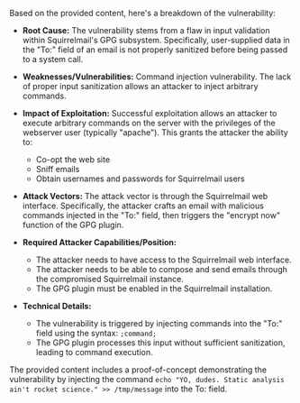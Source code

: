 Based on the provided content, here's a breakdown of the vulnerability:

*   **Root Cause:**  The vulnerability stems from a flaw in input validation within Squirrelmail's GPG subsystem. Specifically, user-supplied data in the "To:" field of an email is not properly sanitized before being passed to a system call.

*   **Weaknesses/Vulnerabilities:** Command injection vulnerability. The lack of proper input sanitization allows an attacker to inject arbitrary commands.

*   **Impact of Exploitation:** Successful exploitation allows an attacker to execute arbitrary commands on the server with the privileges of the webserver user (typically "apache"). This grants the attacker the ability to:
    *   Co-opt the web site
    *   Sniff emails
    *   Obtain usernames and passwords for Squirrelmail users

*   **Attack Vectors:** The attack vector is through the Squirrelmail web interface. Specifically, the attacker crafts an email with malicious commands injected in the "To:" field, then triggers the "encrypt now" function of the GPG plugin.

*   **Required Attacker Capabilities/Position:**
    *   The attacker needs to have access to the Squirrelmail web interface.
    *   The attacker needs to be able to compose and send emails through the compromised Squirrelmail instance.
    *   The GPG plugin must be enabled in the Squirrelmail installation.
    
*   **Technical Details:**
    *  The vulnerability is triggered by injecting commands into the "To:" field using the syntax: `;command;`
    *  The GPG plugin processes this input without sufficient sanitization, leading to command execution.

The provided content includes a proof-of-concept demonstrating the vulnerability by injecting the command `echo "YO, dudes. Static analysis ain't rocket science." >> /tmp/message` into the To: field.